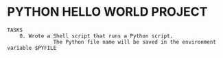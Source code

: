 # PYTHON HELLO WORLD PROJECT
	TASKS
		0. Wrote a Shell script that runs a Python script.
                   The Python file name will be saved in the environment variable $PYFILE
